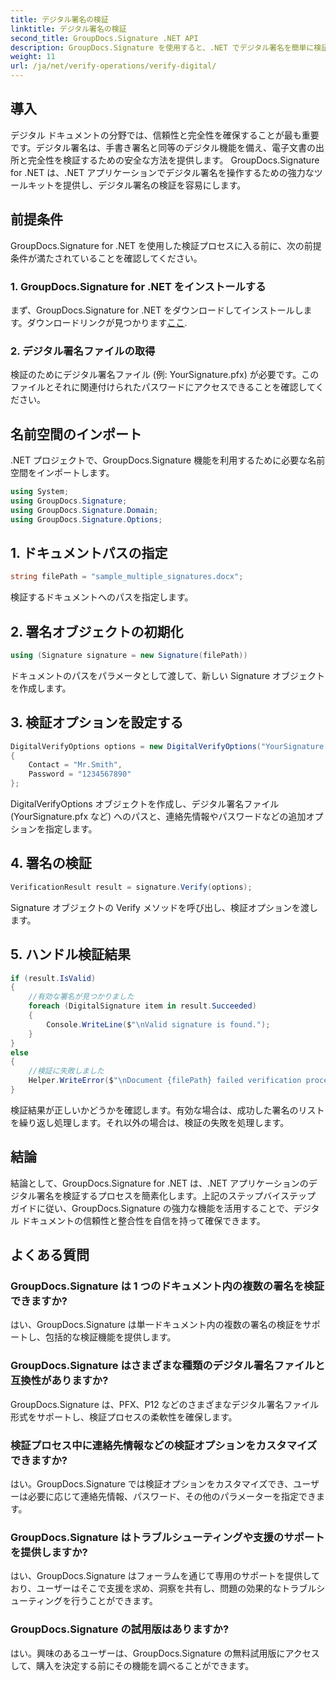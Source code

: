 ```yaml
---
title: デジタル署名の検証
linktitle: デジタル署名の検証
second_title: GroupDocs.Signature .NET API
description: GroupDocs.Signature を使用すると、.NET でデジタル署名を簡単に検証できます。文書の信頼性と整合性を簡単に確保します。
weight: 11
url: /ja/net/verify-operations/verify-digital/
---
```

## 導入
デジタル ドキュメントの分野では、信頼性と完全性を確保することが最も重要です。デジタル署名は、手書き署名と同等のデジタル機能を備え、電子文書の出所と完全性を検証するための安全な方法を提供します。 GroupDocs.Signature for .NET は、.NET アプリケーションでデジタル署名を操作するための強力なツールキットを提供し、デジタル署名の検証を容易にします。
## 前提条件
GroupDocs.Signature for .NET を使用した検証プロセスに入る前に、次の前提条件が満たされていることを確認してください。
### 1. GroupDocs.Signature for .NET をインストールする
まず、GroupDocs.Signature for .NET をダウンロードしてインストールします。ダウンロードリンクが見つかります[ここ](https://releases.groupdocs.com/signature/net/).
### 2. デジタル署名ファイルの取得
検証のためにデジタル署名ファイル (例: YourSignature.pfx) が必要です。このファイルとそれに関連付けられたパスワードにアクセスできることを確認してください。

## 名前空間のインポート
.NET プロジェクトで、GroupDocs.Signature 機能を利用するために必要な名前空間をインポートします。

```csharp
using System;
using GroupDocs.Signature;
using GroupDocs.Signature.Domain;
using GroupDocs.Signature.Options;
```
## 1. ドキュメントパスの指定
```csharp
string filePath = "sample_multiple_signatures.docx";
```
検証するドキュメントへのパスを指定します。
## 2. 署名オブジェクトの初期化
```csharp
using (Signature signature = new Signature(filePath))
```
ドキュメントのパスをパラメータとして渡して、新しい Signature オブジェクトを作成します。
## 3. 検証オプションを設定する
```csharp
DigitalVerifyOptions options = new DigitalVerifyOptions("YourSignature.pfx")
{
    Contact = "Mr.Smith",
    Password = "1234567890"
};
```
DigitalVerifyOptions オブジェクトを作成し、デジタル署名ファイル (YourSignature.pfx など) へのパスと、連絡先情報やパスワードなどの追加オプションを指定します。
## 4. 署名の検証
```csharp
VerificationResult result = signature.Verify(options);
```
Signature オブジェクトの Verify メソッドを呼び出し、検証オプションを渡します。
## 5. ハンドル検証結果
```csharp
if (result.IsValid)
{
    //有効な署名が見つかりました
    foreach (DigitalSignature item in result.Succeeded)
    {
        Console.WriteLine($"\nValid signature is found.");
    }
}
else
{
    //検証に失敗しました
    Helper.WriteError($"\nDocument {filePath} failed verification process.");
}
```
検証結果が正しいかどうかを確認します。有効な場合は、成功した署名のリストを繰り返し処理します。それ以外の場合は、検証の失敗を処理します。

## 結論
結論として、GroupDocs.Signature for .NET は、.NET アプリケーションのデジタル署名を検証するプロセスを簡素化します。上記のステップバイステップ ガイドに従い、GroupDocs.Signature の強力な機能を活用することで、デジタル ドキュメントの信頼性と整合性を自信を持って確保できます。
## よくある質問
### GroupDocs.Signature は 1 つのドキュメント内の複数の署名を検証できますか?
はい、GroupDocs.Signature は単一ドキュメント内の複数の署名の検証をサポートし、包括的な検証機能を提供します。
### GroupDocs.Signature はさまざまな種類のデジタル署名ファイルと互換性がありますか?
GroupDocs.Signature は、PFX、P12 などのさまざまなデジタル署名ファイル形式をサポートし、検証プロセスの柔軟性を確保します。
### 検証プロセス中に連絡先情報などの検証オプションをカスタマイズできますか?
はい。GroupDocs.Signature では検証オプションをカスタマイズでき、ユーザーは必要に応じて連絡先情報、パスワード、その他のパラメーターを指定できます。
### GroupDocs.Signature はトラブルシューティングや支援のサポートを提供しますか?
はい、GroupDocs.Signature はフォーラムを通じて専用のサポートを提供しており、ユーザーはそこで支援を求め、洞察を共有し、問題の効果的なトラブルシューティングを行うことができます。
### GroupDocs.Signature の試用版はありますか?
はい。興味のあるユーザーは、GroupDocs.Signature の無料試用版にアクセスして、購入を決定する前にその機能を調べることができます。